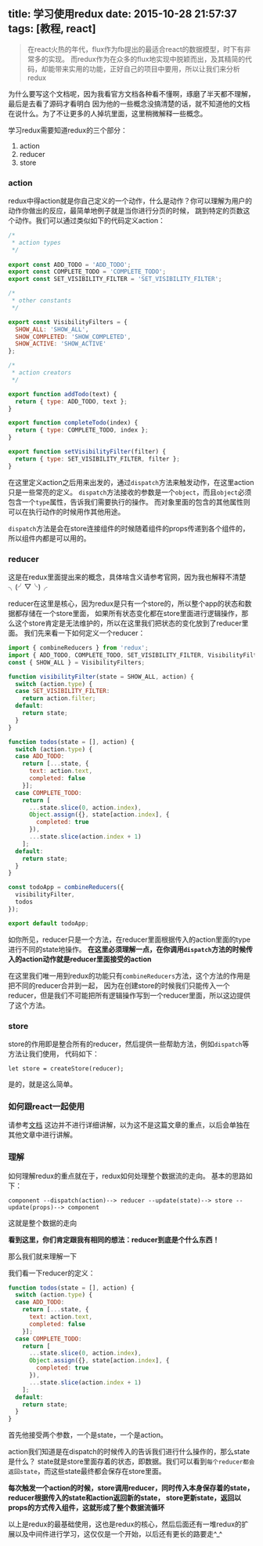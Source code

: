 title: 学习使用redux
date: 2015-10-28 21:57:37
tags: [教程, react]
---

>在react火热的年代，flux作为fb提出的最适合react的数据模型，时下有非常多的实现。
而redux作为在众多的flux地实现中脱颖而出，及其精简的代码，却能带来实用的功能，正好自己的项目中要用，所以让我们来分析redux

为什么要写这个文档呢，因为我看官方文档各种看不懂啊，琢磨了半天都不理解，最后是去看了源码才看明白
因为他的一些概念没搞清楚的话，就不知道他的文档在说什么。为了不让更多的人掉坑里面，这里稍微解释一些概念。

学习redux需要知道redux的三个部分：

1. action
2. reducer
3. store

### action
redux中得action就是你自己定义的一个动作，什么是动作？你可以理解为用户的动作你做出的反应，最简单地例子就是当你进行分页的时候，
跳到特定的页数这个动作。我们可以通过类似如下的代码定义action：

```javascript
/*
 * action types
 */
 
export const ADD_TODO = 'ADD_TODO';
export const COMPLETE_TODO = 'COMPLETE_TODO';
export const SET_VISIBILITY_FILTER = 'SET_VISIBILITY_FILTER';

/*
 * other constants
 */

export const VisibilityFilters = {
  SHOW_ALL: 'SHOW_ALL',
  SHOW_COMPLETED: 'SHOW_COMPLETED',
  SHOW_ACTIVE: 'SHOW_ACTIVE'
};

/*
 * action creators
 */

export function addTodo(text) {
  return { type: ADD_TODO, text };
}

export function completeTodo(index) {
  return { type: COMPLETE_TODO, index };
}

export function setVisibilityFilter(filter) {
  return { type: SET_VISIBILITY_FILTER, filter };
}
```
在这里定义action之后用来出发的，通过`dispatch`方法来触发动作，在这里action只是一些常亮的定义。
`dispatch`方法接收的参数是一个`object`，而且`object`必须包含一个`type`属性，告诉我们需要执行的操作。
而对象里面的包含的其他属性则可以在执行动作的时候用作其他用途。

`dispatch`方法是会在store连接组件的时候随着组件的props传递到各个组件的，所以组件内都是可以用的。

### reducer
这是在redux里面提出来的概念，具体啥含义请参考官网，因为我也解释不清楚╮(╯▽╰)╭

reducer在这里是核心，因为redux是只有一个store的，所以整个app的状态和数据都存储在一个store里面，
如果所有状态变化都在store里面进行逻辑操作，那么这个store肯定是无法维护的，所以在这里我们把状态的变化放到了reducer里面。
我们先来看一下如何定义一个reducer：

```javascript
import { combineReducers } from 'redux';
import { ADD_TODO, COMPLETE_TODO, SET_VISIBILITY_FILTER, VisibilityFilters } from './actions';
const { SHOW_ALL } = VisibilityFilters;

function visibilityFilter(state = SHOW_ALL, action) {
  switch (action.type) {
  case SET_VISIBILITY_FILTER:
    return action.filter;
  default:
    return state;
  }
}

function todos(state = [], action) {
  switch (action.type) {
  case ADD_TODO:
    return [...state, {
      text: action.text,
      completed: false
    }];
  case COMPLETE_TODO:
    return [
      ...state.slice(0, action.index),
      Object.assign({}, state[action.index], {
        completed: true
      }),
      ...state.slice(action.index + 1)
    ];
  default:
    return state;
  }
}

const todoApp = combineReducers({
  visibilityFilter,
  todos
});

export default todoApp;
```
如你所见，reducer只是一个方法，在reducer里面根据传入的action里面的type进行不同的state地操作。
**在这里必须理解一点，在你调用`dispatch`方法的时候传入的action动作就是reducer里面接受的action**

在这里我们唯一用到redux的功能只有`combineReducers`方法，这个方法的作用是把不同的reducer合并到一起，
因为在创建store的时候我们只能传入一个reducer，但是我们不可能把所有逻辑操作写到一个reducer里面，所以这边提供了这个方法。

### store
store的作用即是整合所有的reducer，然后提供一些帮助方法，例如`dispatch`等方法让我们使用，
代码如下：

```
let store = createStore(reducer);
```
是的，就是这么简单。

### 如何跟react一起使用
请参考[文档](http://redux.js.org/docs/basics/UsageWithReact.html)
这边并不进行详细讲解，以为这不是这篇文章的重点，以后会单独在其他文章中进行讲解。

### 理解
如何理解redux的重点就在于，redux如何处理整个数据流的走向。
基本的思路如下：

```
component --dispatch(action)--> reducer --update(state)--> store --update(props)--> component
```
这就是整个数据的走向

**看到这里，你们肯定跟我有相同的想法：reducer到底是个什么东西！**

那么我们就来理解一下

我们看一下reducer的定义：
```javascript
function todos(state = [], action) {
  switch (action.type) {
  case ADD_TODO:
    return [...state, {
      text: action.text,
      completed: false
    }];
  case COMPLETE_TODO:
    return [
      ...state.slice(0, action.index),
      Object.assign({}, state[action.index], {
        completed: true
      }),
      ...state.slice(action.index + 1)
    ];
  default:
    return state;
  }
}
```
首先他接受两个参数，一个是state，一个是action。

action我们知道是在dispatch的时候传入的告诉我们进行什么操作的，那么state是什么？
state就是store里面存着的状态，即数据。我们可以看到`每个reducer都会返回state`，而这些state最终都会保存在store里面。

**每次触发一个action的时候，store调用reducer，同时传入本身保存着的state，reducer根据传入的state和action返回新的state，
store更新state，返回以props的方式传入组件，这就形成了整个数据流循环**

以上是redux的最基础使用，这也是redux的核心，然后后面还有一堆redux的扩展以及中间件进行学习，这仅仅是一个开始，以后还有更长的路要走^_^
